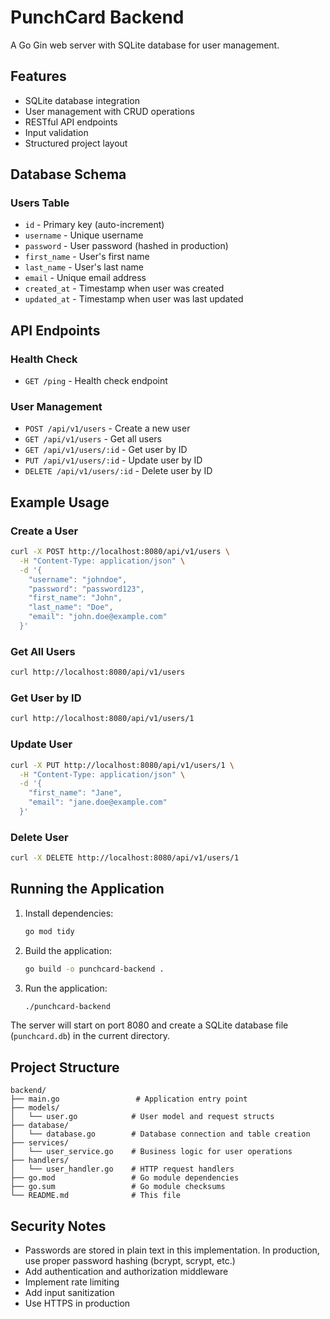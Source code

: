 # PunchCard Backend

A Go Gin web server with SQLite database for user management.

## Features

- SQLite database integration
- User management with CRUD operations
- RESTful API endpoints
- Input validation
- Structured project layout

## Database Schema

### Users Table
- `id` - Primary key (auto-increment)
- `username` - Unique username
- `password` - User password (hashed in production)
- `first_name` - User's first name
- `last_name` - User's last name
- `email` - Unique email address
- `created_at` - Timestamp when user was created
- `updated_at` - Timestamp when user was last updated

## API Endpoints

### Health Check
- `GET /ping` - Health check endpoint

### User Management
- `POST /api/v1/users` - Create a new user
- `GET /api/v1/users` - Get all users
- `GET /api/v1/users/:id` - Get user by ID
- `PUT /api/v1/users/:id` - Update user by ID
- `DELETE /api/v1/users/:id` - Delete user by ID

## Example Usage

### Create a User
```bash
curl -X POST http://localhost:8080/api/v1/users \
  -H "Content-Type: application/json" \
  -d '{
    "username": "johndoe",
    "password": "password123",
    "first_name": "John",
    "last_name": "Doe",
    "email": "john.doe@example.com"
  }'
```

### Get All Users
```bash
curl http://localhost:8080/api/v1/users
```

### Get User by ID
```bash
curl http://localhost:8080/api/v1/users/1
```

### Update User
```bash
curl -X PUT http://localhost:8080/api/v1/users/1 \
  -H "Content-Type: application/json" \
  -d '{
    "first_name": "Jane",
    "email": "jane.doe@example.com"
  }'
```

### Delete User
```bash
curl -X DELETE http://localhost:8080/api/v1/users/1
```

## Running the Application

1. Install dependencies:
   ```bash
   go mod tidy
   ```

2. Build the application:
   ```bash
   go build -o punchcard-backend .
   ```

3. Run the application:
   ```bash
   ./punchcard-backend
   ```

The server will start on port 8080 and create a SQLite database file (`punchcard.db`) in the current directory.

## Project Structure

```
backend/
├── main.go                 # Application entry point
├── models/
│   └── user.go            # User model and request structs
├── database/
│   └── database.go        # Database connection and table creation
├── services/
│   └── user_service.go    # Business logic for user operations
├── handlers/
│   └── user_handler.go    # HTTP request handlers
├── go.mod                 # Go module dependencies
├── go.sum                 # Go module checksums
└── README.md              # This file
```

## Security Notes

- Passwords are stored in plain text in this implementation. In production, use proper password hashing (bcrypt, scrypt, etc.)
- Add authentication and authorization middleware
- Implement rate limiting
- Add input sanitization
- Use HTTPS in production
